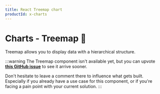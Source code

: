 ```yaml
---
title: React Treemap chart
productId: x-charts
---
```


# Charts - Treemap [<span class="plan-pro"></span>](/x/introduction/licensing/#pro-plan 'Pro plan')🚧

<p class="description">Treemap allows you to display data with a hierarchical structure.</p>

:::warning
The Treemap component isn't available yet, but you can upvote [**this GitHub issue**](https://github.com/mui/mui-x/issues/7924) to see it arrive sooner.

Don't hesitate to leave a comment there to influence what gets built.
Especially if you already have a use case for this component, or if you're facing a pain point with your current solution.
:::
